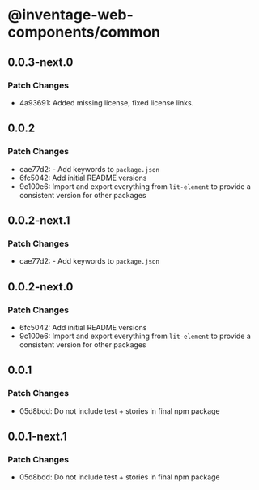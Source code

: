 # @inventage-web-components/common

## 0.0.3-next.0

### Patch Changes

- 4a93691: Added missing license, fixed license links.

## 0.0.2

### Patch Changes

- cae77d2: - Add keywords to `package.json`
- 6fc5042: Add initial README versions
- 9c100e6: Import and export everything from `lit-element` to provide a consistent version for other packages

## 0.0.2-next.1

### Patch Changes

- cae77d2: - Add keywords to `package.json`

## 0.0.2-next.0

### Patch Changes

- 6fc5042: Add initial README versions
- 9c100e6: Import and export everything from `lit-element` to provide a consistent version for other packages

## 0.0.1

### Patch Changes

- 05d8bdd: Do not include test + stories in final npm package

## 0.0.1-next.1

### Patch Changes

- 05d8bdd: Do not include test + stories in final npm package
